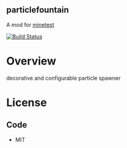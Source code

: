 
particlefountain
-----------------

A mod for [minetest](http://www.minetest.net)

[![Build Status](https://travis-ci.org/damocles-minetest/particlefountain.svg?branch=master)](https://travis-ci.org/damocles-minetest/particlefountain)

# Overview

decorative and configurable particle spawner

# License

## Code

* MIT
